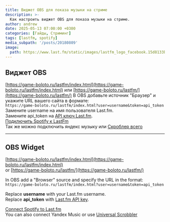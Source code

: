 ```yaml
---
title: Виджет OBS для показа музыки на стриме
description: >-
  Как настроить виджет OBS для показа музыки на стриме.
author: andrew
date: 2025-05-13 07:00:00 +0300
categories: [Гайды, Стриминг]
tags: [lastfm, spotify]
media_subpath: '/posts/20180809'
image:
  path: https://www.last.fm/static/images/lastfm_logo_facebook.15d8133be114.png
---
```


## Виджет OBS
[https://game-boloto.ru/lastfm/index.html](https://game-boloto.ru/lastfm/index.html)
или [https://game-boloto.ru/lastfm/](https://game-boloto.ru/lastfm/)
 В OBS добавьте источник "Браузер" и укажите URL вашего сайта в формате:  
 ```https://game-boloto.ru/lastfm/index.html?user=username&token=api_token```  
 Замените username на имя пользователя Last.fm.  
 Замените api_token на [API ключ Last.fm](https://www.last.fm/ru/api/authentication).  
 [Подключить Spotify к LastFm](https://www.last.fm/settings/applications)  
 Так же можно подключить яндекс музыку или [Скроблер всего](https://chromewebstore.google.com/detail/web-scrobbler/hhinaapppaileiechjoiifaancjggfjm)


----

## OBS Widget
[https://game-boloto.ru/lastfm/index.html](https://game-boloto.ru/lastfm/index.html)  
or [https://game-boloto.ru/lastfm/](https://game-boloto.ru/lastfm/)  

In OBS add a "Browser" source and specify the URL in the format:  
```https://game-boloto.ru/lastfm/index.html?user=username&token=api_token```  

Replace **username** with your Last.fm username.  
Replace **api_token** with [Last.fm API key](https://www.last.fm/ru/api/authentication).  

[Connect Spotify to Last.fm](https://www.last.fm/settings/applications)  
You can also connect Yandex Music or use [Universal Scrobbler](https://chromewebstore.google.com/detail/web-scrobbler/hhinaapppaileiechjoiifaancjggfjm)